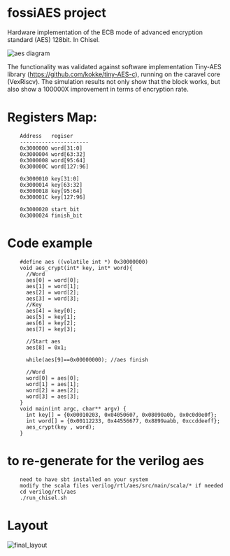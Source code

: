 # fossiAES project

Hardware implementation of the ECB mode of advanced encryption standard (AES) 128bit. In Chisel.

![aes diagram](https://user-images.githubusercontent.com/51058246/172271861-db12ddd8-03e9-4202-89fd-bdb0ac956a37.png)

The functionality was validated against software implementation Tiny-AES library (https://github.com/kokke/tiny-AES-c), running on the caravel core (VexRiscv). The simulation results not only show that the block works, but also show a 100000X improvement in terms of encryption rate.

# Registers Map:
        Address   regiser
        ----------------------
        0x3000000 word[31:0]
        0x3000004 word[63:32]
        0x3000008 word[95:64]
        0x300000C word[127:96]
        
        0x3000010 key[31:0]
        0x3000014 key[63:32]
        0x3000018 key[95:64]
        0x300001C key[127:96]
        
        0x3000020 start_bit
        0x3000024 finish_bit
# Code example
        #define aes ((volatile int *) 0x30000000)
        void aes_crypt(int* key, int* word){
          //Word
          aes[0] = word[0];
          aes[1] = word[1];
          aes[2] = word[2];
          aes[3] = word[3]; 
          //Key
          aes[4] = key[0];
          aes[5] = key[1];
          aes[6] = key[2];
          aes[7] = key[3];

          //Start aes
          aes[8] = 0x1;

          while(aes[9]==0x00000000); //aes finish

          //Word
          word[0] = aes[0];
          word[1] = aes[1];
          word[2] = aes[2];
          word[3] = aes[3]; 
        }
        void main(int argc, char** argv) {	
          int key[] = {0x00010203, 0x04050607, 0x08090a0b, 0x0c0d0e0f};
          int word[] = {0x00112233, 0x44556677, 0x8899aabb, 0xccddeeff};
          aes_crypt(key , word);
        }
# to re-generate for the verilog aes
        need to have sbt installed on your system
        modify the scala files verilog/rtl/aes/src/main/scala/* if needed
        cd verilog/rtl/aes
        ./run_chisel.sh
# Layout 
![final_layout](https://user-images.githubusercontent.com/51058246/172377979-e42c2293-6e49-4b4f-b249-963d19f71cc6.png)

